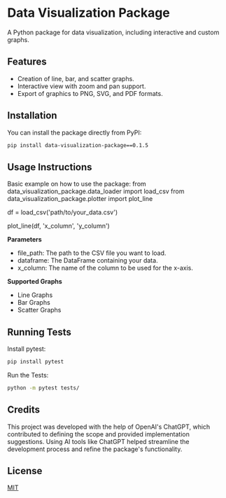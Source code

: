 # Data Visualization Package

A Python package for data visualization, including interactive and custom graphs.

## Features

- Creation of line, bar, and scatter graphs.
- Interactive view with zoom and pan support.
- Export of graphics to PNG, SVG, and PDF formats.

## Installation

You can install the package directly from PyPI:

```bash
pip install data-visualization-package==0.1.5
```

## Usage Instructions

Basic example on how to use the package:
from data_visualization_package.data_loader import load_csv
from data_visualization_package.plotter import plot_line

df = load_csv('path/to/your_data.csv')

plot_line(df, 'x_column', 'y_column')

**Parameters**
- file_path: The path to the CSV file you want to load.
- dataframe: The DataFrame containing your data.
- x_column: The name of the column to be used for the x-axis.

**Supported Graphs**
- Line Graphs
- Bar Graphs
- Scatter Graphs

## Running Tests

Install pytest:
```bash
pip install pytest
```
Run the Tests:
```bash
python -m pytest tests/
```

## Credits
This project was developed with the help of OpenAI's ChatGPT, which contributed to defining the scope and provided implementation suggestions. Using AI tools like ChatGPT helped streamline the development process and refine the package's functionality.

## License
[MIT](https://choosealicense.com/licenses/mit/)
